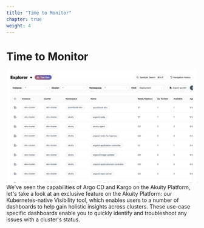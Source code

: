 ```yaml
---
title: "Time to Monitor"
chapter: true
weight: 4
---
```


# Time to Monitor
![KubeVision](../../static/images/KubeVisionExplorer.png)
We've seen the capabilities of Argo CD and Kargo on the Akuity Platform, let's take a look at an exclusive feature on the Akuity Platform: our Kubernetes-native Visibility tool, which enables users to a number of dashboards to help gain holistic insights across clusters. These use-case specific dashboards enable you to quickly identify and troubleshoot any issues with a cluster's status.